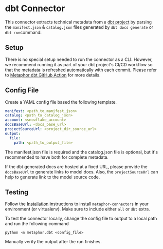 # dbt Connector

This connector extracts technical metadata from a [dbt project](https://docs.getdbt.com/docs/building-a-dbt-project/projects) by parsing the `manifest.json` & `catalog.json` files generated by `dbt docs generate` or `dbt run`command.

## Setup

There is no special setup needed to run the connector as a CLI. However, we recommend running it as part of your dbt project's CI/CD workflow so that the metadata is refreshed automatically with each commit. Please refer to [Metaphor dbt GitHub Action](https://github.com/MetaphorData/dbt-action) for more details.

## Config File

Create a YAML config file based the following template.

```yaml
manifest: <path_to_manifest_json>
catalog: <path_to_catalog_json>
account: <snowflake_account>
docsBaseUrl: <docs_base_url>
projectSourceUrl: <project_dir_source_url>
output:
  file:
    path: <path_to_output_file>
```

The manifest.json file is required and the catalog.json file is optional, but it's recommended to have both for complete metadata.

If the dbt generated docs are hosted at a fixed URL, please provide the `docsBaseUrl` to generate links to model docs. Also, the `projectSourceUrl` can help to generate link to the model source code.

## Testing

Follow the [Installation](../../README.md) instructions to install `metaphor-connectors` in your environment (or virtualenv). Make sure to include either `all` or `dbt` extra.

To test the connector locally, change the config file to output to a local path and run the following command

```
python -m metaphor.dbt <config_file>
```

Manually verify the output after the run finishes.
